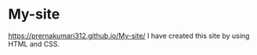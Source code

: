 # My-site 
 https://prernakumari312.github.io/My-site/
I have created this site by using HTML and CSS.
